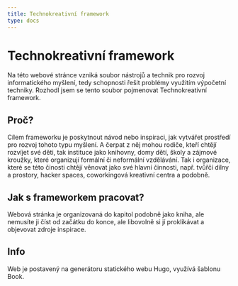 ```yaml
---
title: Technokreativní framework
type: docs
---
```


# Technokreativní framework

Na této webové stránce vzniká soubor nástrojů a technik pro rozvoj
informatického myšlení, tedy schopnosti řešit problémy využitím výpočetní
techniky. Rozhodl jsem se tento soubor pojmenovat Technokreativní framework.

## Proč?

Cílem frameworku je poskytnout návod nebo inspiraci, jak vytvářet prostředí pro
rozvoj tohoto typu myšlení. A čerpat z něj mohou rodiče, kteří chtějí rozvíjet
své děti, tak instituce jako knihovny, domy dětí, školy a zájmové kroužky,
které organizují formální či neformální vzdělávání. Tak i organizace, které
se této činosti chtějí věnovat jako své hlavní činnosti, např. tvůřčí dílny a
prostory, hacker spaces, coworkingová kreativní centra a podobně.

## Jak s frameworkem pracovat?

Webová stránka je organizovaná do kapitol podobně jako kniha, ale nemusíte ji
číst od začátku do konce, ale libovolně si jí proklikávat a objevovat zdroje
inspirace.

## Info

Web je postavený na generátoru statického webu Hugo, využívá šablonu Book.
